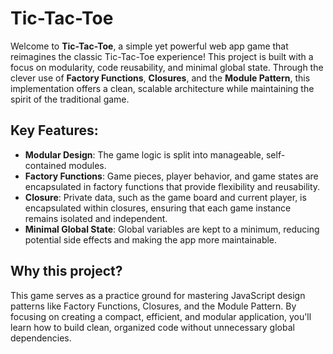 # Tic-Tac-Toe

Welcome to **Tic-Tac-Toe**, a simple yet powerful web app game that reimagines the classic Tic-Tac-Toe experience! This project is built with a focus on modularity, code reusability, and minimal global state. Through the clever use of **Factory Functions**, **Closures**, and the **Module Pattern**, this implementation offers a clean, scalable architecture while maintaining the spirit of the traditional game.

## Key Features:
- **Modular Design**: The game logic is split into manageable, self-contained modules.
- **Factory Functions**: Game pieces, player behavior, and game states are encapsulated in factory functions that provide flexibility and reusability.
- **Closure**: Private data, such as the game board and current player, is encapsulated within closures, ensuring that each game instance remains isolated and independent.
- **Minimal Global State**: Global variables are kept to a minimum, reducing potential side effects and making the app more maintainable.

## Why this project?
This game serves as a practice ground for mastering JavaScript design patterns like Factory Functions, Closures, and the Module Pattern. By focusing on creating a compact, efficient, and modular application, you'll learn how to build clean, organized code without unnecessary global dependencies.


